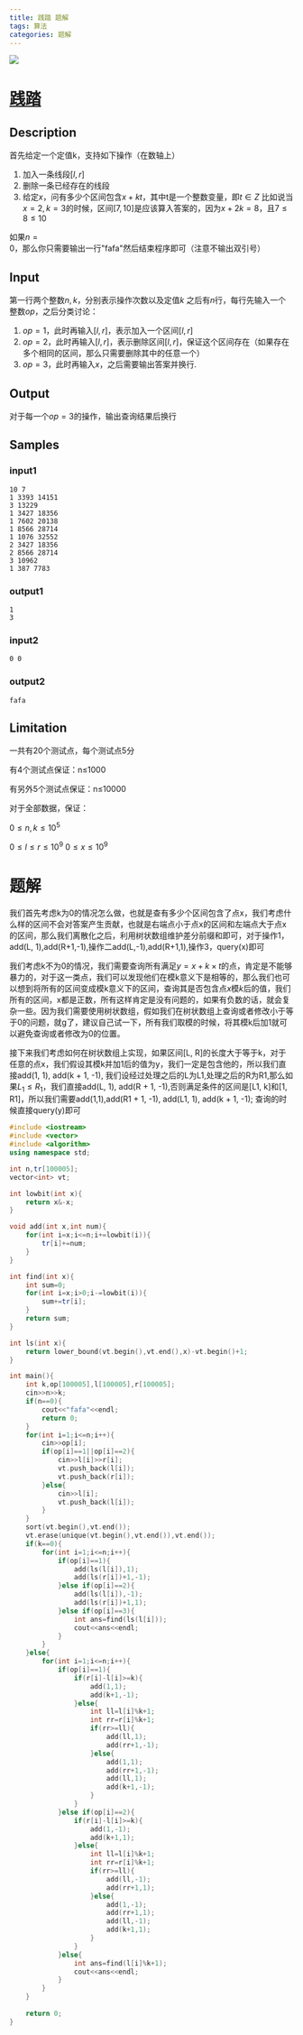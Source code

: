 ```yaml
---
title: 践踏 题解
tags: 算法
categories: 题解
---
```


![](Post10/1.jpg)
<!-- more -->

# [践踏](https://ac.nowcoder.com/acm/contest/26896/1002)

## Description
首先给定一个定值k，支持如下操作（在数轴上）

1. 加入一条线段$[l,r]$
2. 删除一条已经存在的线段
3. 给定$x$，问有多少个区间包含$x+kt$，其中t是一个整数变量，即$t ∈ Z$
   比如说当$x=2,k=3$的时候，区间$[7,10]$是应该算入答案的，因为$x+2k=8$，且$7 ≤ 8 ≤ 10$

如果$n=0$，那么你只需要输出一行"fafa"然后结束程序即可（注意不输出双引号）

## Input

第一行两个整数$n,k$，分别表示操作次数以及定值$k$
之后有$n$行，每行先输入一个整数$op$，之后分类讨论：

1. $op=1$，此时再输入$[l,r]$，表示加入一个区间$[l,r]$
2. $op=2$，此时再输入$[l,r]$，表示删除区间$[l,r]$，保证这个区间存在（如果存在多个相同的区间，那么只需要删除其中的任意一个）
3. $op=3$，此时再输入$x$，之后需要输出答案并换行.

## Output

对于每一个$op=3$的操作，输出查询结果后换行

## Samples

### input1
```
10 7
1 3393 14151
3 13229
1 3427 18356
1 7602 20138
1 8566 28714
1 1076 32552
2 3427 18356
2 8566 28714
3 10962
1 387 7783
```
### output1
```
1
3
```
### input2
```
0 0
```
### output2
```
fafa
```

## Limitation

一共有20个测试点，每个测试点5分

有4个测试点保证：n≤1000

有另外5个测试点保证：n≤10000

对于全部数据，保证：

$0 ≤ n,k ≤ 10^5$

$0 ≤ l ≤ r ≤ 10^9$
$0 ≤ x ≤ 10^9$

# 题解

我们首先考虑k为0的情况怎么做，也就是查有多少个区间包含了点x，我们考虑什么样的区间不会对答案产生贡献，也就是右端点小于点x的区间和左端点大于点x的区间，那么我们离散化之后，利用树状数组维护差分前缀和即可，对于操作1，add(L, 1),add(R+1,-1),操作二add(L,-1),add(R+1,1),操作3，query(x)即可

我们考虑k不为0的情况，我们需要查询所有满足$y = x + k \times t$的点，肯定是不能够暴力的，对于这一类点，我们可以发现他们在模k意义下是相等的，那么我们也可以想到将所有的区间变成模k意义下的区间，查询其是否包含点$x$模$k$后的值，我们所有的区间，x都是正数，所有这样肯定是没有问题的，如果有负数的话，就会复杂一些。因为我们需要使用树状数组，假如我们在树状数组上查询或者修改小于等于0的问题，就g了，建议自己试一下，所有我们取模的时候，将其模k后加1就可以避免查询或者修改为0的位置。

接下来我们考虑如何在树状数组上实现，如果区间[L, R]的长度大于等于k，对于任意的点x，我们假设其模k并加1后的值为y，我们一定是包含他的，所以我们直接add(1, 1), add(k + 1, -1), 我们设经过处理之后的L为L1,处理之后的R为R1,那么如果$L_1≤R_1$，我们直接add(L, 1), add(R + 1, -1),否则满足条件的区间是[L1, k]和[1, R1]，所以我们需要add(1,1),add(R1 + 1, -1), add(L1, 1), add(k + 1, -1); 查询的时候直接query(y)即可

```c++
#include <iostream>
#include <vector>
#include <algorithm>
using namespace std;

int n,tr[100005];
vector<int> vt;

int lowbit(int x){
	return x&-x;
}

void add(int x,int num){
	for(int i=x;i<=n;i+=lowbit(i)){
		tr[i]+=num;
	}
}

int find(int x){
	int sum=0;
	for(int i=x;i>0;i-=lowbit(i)){
		sum+=tr[i];
	}
	return sum;
}

int ls(int x){
	return lower_bound(vt.begin(),vt.end(),x)-vt.begin()+1;
}

int main(){
	int k,op[100005],l[100005],r[100005];
	cin>>n>>k;
	if(n==0){
		cout<<"fafa"<<endl;
        return 0;
	}
	for(int i=1;i<=n;i++){
		cin>>op[i];
		if(op[i]==1||op[i]==2){
			cin>>l[i]>>r[i];
			vt.push_back(l[i]);
			vt.push_back(r[i]);
		}else{
			cin>>l[i];
			vt.push_back(l[i]);
		}
	}
	sort(vt.begin(),vt.end());
	vt.erase(unique(vt.begin(),vt.end()),vt.end());
	if(k==0){
		for(int i=1;i<=n;i++){
			if(op[i]==1){
				add(ls(l[i]),1);
				add(ls(r[i])+1,-1);
			}else if(op[i]==2){
				add(ls(l[i]),-1);
				add(ls(r[i])+1,1);
			}else if(op[i]==3){
				int ans=find(ls(l[i]));
				cout<<ans<<endl;
			}
		}
	}else{
		for(int i=1;i<=n;i++){
			if(op[i]==1){
				if(r[i]-l[i]>=k){
					add(1,1);
					add(k+1,-1);
				}else{
					int ll=l[i]%k+1;
					int rr=r[i]%k+1;
					if(rr>=ll){
						add(ll,1);
						add(rr+1,-1);
					}else{
						add(1,1);
						add(rr+1,-1);
						add(ll,1);
						add(k+1,-1);
					}
				}
			}else if(op[i]==2){
				if(r[i]-l[i]>=k){
					add(1,-1);
					add(k+1,1);
				}else{
					int ll=l[i]%k+1;
					int rr=r[i]%k+1;
					if(rr>=ll){
						add(ll,-1);
						add(rr+1,1);
					}else{
						add(1,-1);
						add(rr+1,1);
						add(ll,-1);
						add(k+1,1);
					}
				}
			}else{
				int ans=find(l[i]%k+1);
				cout<<ans<<endl;
			}
		}
	}
	
	return 0;
}
```
